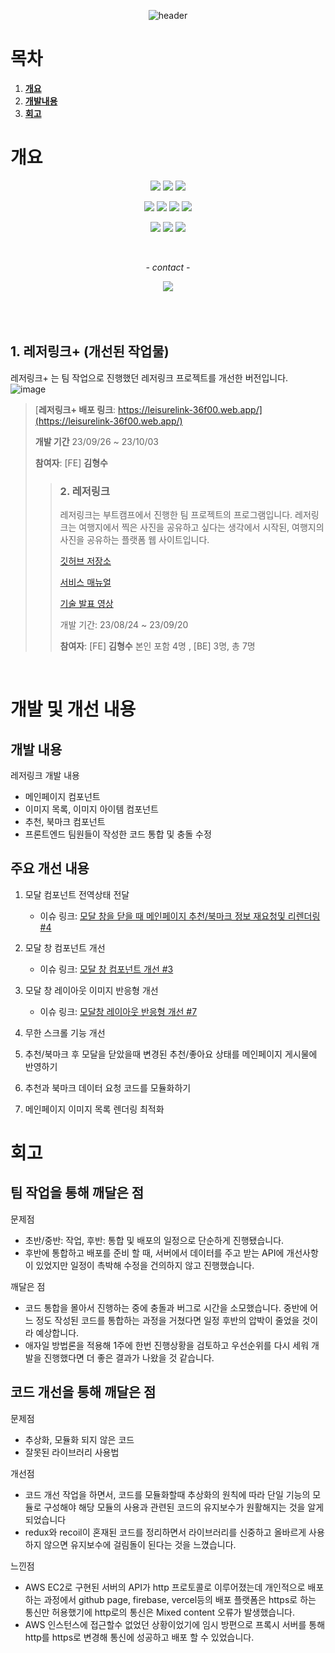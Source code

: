 <div align="center">
	
![header](https://capsule-render.vercel.app/api?type=waving&color=gradient&height=300&section=header&text=Leisure%20Link%+&fontSize=70&fontColor=FFFFFF&animation=fadeIn&stroke=000000)

</div>

# 목차
1. [**개요**](#개요)
2. [**개발내용**](#개발-및-개선-내용)
3. [**회고**](#회고)


# 개요

<div align="center">
	
<img src="https://img.shields.io/badge/html5-E34F26?style=for-the-badge&logo=html5&logoColor=white"> <img src="https://img.shields.io/badge/css3-1572B6?style=for-the-badge&logo=css3&logoColor=white"> <img src="https://img.shields.io/badge/javascript-F7DF1E?style=for-the-badge&logo=javascript&logoColor=white"> 

<img src="https://img.shields.io/badge/react-61DAFB?style=for-the-badge&logo=react&logoColor=white"> <img src="https://img.shields.io/badge/React Router-CA4245?style=for-the-badge&logo=react router&logoColor=white"> <img src="https://img.shields.io/badge/recoil-3578E5?style=for-the-badge&logo=recoil&logoColor=white"> <img src="https://img.shields.io/badge/Axios-5A29E4?style=for-the-badge&logo=Axios&logoColor=white">

<img src="https://img.shields.io/badge/Amazon AWS-232F3E?style=for-the-badge&logo=AmazonAWS&logoColor=white"> <img src="https://img.shields.io/badge/Amazon EC2-FF9900?style=for-the-badge&logo=AmazonEC2&logoColor=white"> <img src="https://img.shields.io/badge/Firebase-FFCA28?style=for-the-badge&logo=Firebase&logoColor=white"> 

<br/>

<em> - contact -</em>

  <img src="https://img.shields.io/badge/김형수-D14836?style=for-the-badge&logo=Gmail&logoColor=white&link=mailto:gimhyoungsoo@gmail.com"/>

</div>

<br/>
<br/>
<br/>

## 1. **레저링크+** (개선된 작업물)

레저링크+ 는 팀 작업으로 진행했던 레저링크 프로젝트를 개선한 버전입니다.
![image](https://github.com/gimhyoungsoo/Leisure-Link/assets/85207564/9d356c0a-81f7-4856-896f-9e3b7fe3fdd3)


>[**레저링크+ 배포 링크**: https://leisurelink-36f00.web.app/](https://leisurelink-36f00.web.app/)
>
>**개발 기간**
>23/09/26 ~ 23/10/03
>
>**참여자**:
> [FE] **김형수**
>
>> ### 2. 레저링크
>>레저링크는 부트캠프에서 진행한 팀 프로젝트의 프로그램입니다.
>>레저링크는 여행지에서 찍은 사진을 공유하고 싶다는 생각에서 시작된, 여행지의 사진을 공유하는 플랫폼 웹 사이트입니다.
>> 
>>[깃허브 저장소](https://github.com/codestates-seb/seb45_main_030)
>> 
>>[서비스 매뉴얼](https://docs.google.com/presentation/d/1kf5DykqZihYaiozTICohrnm0y2izw0VrStzX95gFwqw/edit?usp=sharing)
>> 
>>[기술 발표 영상](https://www.youtube.com/watch?v=CJrZyZfZDsw)
>> 
>> 개발 기간: 23/08/24 ~ 23/09/20
>> 
>>**참여자**: [FE] **김형수** 본인 포함 4명 , [BE] 3명,  총 7명

<br/>



# 개발 및 개선 내용

## 개발 내용
레저링크 
개발 내용
- 메인페이지 컴포넌트
- 이미지 목록, 이미지 아이템 컴포넌트
- 추천, 북마크 컴포넌트
- 프론트엔드 팀원들이 작성한 코드 통합 및 충돌 수정


## 주요 개선 내용

1. 모달 컴포넌트 전역상태 전달
    - 이슈 링크: [모달 창을 닫을 때 메인페이지 추천/북마크 정보 재요청및 리렌더링 #4](https://github.com/gimhyoungsoo/Leisure-Link/issues/4)

2. 모달 창 컴포넌트 개선
    - 이슈 링크: [모달 창 컴포넌트 개선 #3](https://github.com/gimhyoungsoo/Leisure-Link/issues/3)

3. 모달 창 레이아웃 이미지 반응형 개선
    - 이슈 링크: [모달창 레이아웃 반응형 개선 #7](https://github.com/gimhyoungsoo/Leisure-Link/issues/7)
      
3. 무한 스크롤 기능 개선

4. 추천/북마크 후 모달을 닫았을때 변경된 추천/좋아요 상태를 메인페이지 게시물에 반영하기

5. 추천과 북마크 데이터 요청 코드를 모듈화하기

6. 메인페이지 이미지 목록 렌더링 최적화

# 회고

## 팀 작업을 통해 깨달은 점

문제점
- 초반/중반: 작업, 후반: 통합 및 배포의 일정으로 단순하게 진행됐습니다.
- 후반에 통합하고 배포를 준비 할 때, 서버에서 데이터를 주고 받는 API에 개선사항이 있었지만 일정이 촉박해 수정을 건의하지 않고 진행했습니다.
  
깨달은 점
- 코드 통합을 몰아서 진행하는 중에 충돌과 버그로 시간을 소모했습니다. 중반에 어느 정도 작성된 코드를 통합하는 과정을 거쳤다면 일정 후반의 압박이 줄었을 것이라 예상합니다.
- 애자일 방법론을 적용해 1주에 한번 진행상황을 검토하고 우선순위를 다시 세워 개발을 진행했다면 더 좋은 결과가 나왔을 것 같습니다.
 
## 코드 개선을 통해 깨달은 점

문제점
- 추상화, 모듈화 되지 않은 코드
- 잘못된 라이브러리 사용법

개선점
- 코드 개선 작업을 하면서, 코드를 모듈화할때 추상화의 원칙에 따라 단일 기능의 모듈로 구성해야 해당 모듈의 사용과 관련된 코드의 유지보수가 원활해지는 것을 알게되었습니다
- redux와 recoil이 혼재된 코드를 정리하면서 라이브러리를 신중하고 올바르게 사용하지 않으면 유지보수에 걸림돌이 된다는 것을 느꼈습니다.
  
느낀점
- AWS EC2로 구현된 서버의 API가 http 프로토콜로 이루어졌는데 개인적으로 배포하는 과정에서 github page, firebase, vercel등의 배포 플랫폼은 https로 하는 통신만 허용했기에 http로의 통신은 Mixed content 오류가 발생했습니다.
- AWS 인스턴스에 접근할수 없었던 상황이었기에 임시 방편으로 프록시 서버를 통해 http를 https로 변경해 통신에 성공하고 배포 할 수 있었습니다.


